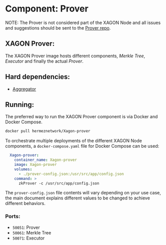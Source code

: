 # Component: Prover

NOTE: The Prover is not considered part of the XAGON Node and all issues and suggestions should be sent to the [Prover repo](https://github.com/0xPolygonHermez/Xagon-prover/).

## XAGON Prover:

The XAGON Prover image hosts different components, *Merkle Tree*, *Executor* and finally the actual *Prover*.

## Hard dependencies:

- [Aggregator](./aggregator.md)

## Running:

The preferred way to run the XAGON Prover component is via Docker and Docker Compose.

```bash
docker pull hermeznetwork/Xagon-prover
```

To orchestrate multiple deployments of the different XAGON Node components, a `docker-compose.yaml` file for Docker Compose can be used:

```yaml
  Xagon-prover:
    container_name: Xagon-prover
    image: Xagon-prover
    volumes:
      - ./prover-config.json:/usr/src/app/config.json
    command: >
      zkProver -c /usr/src/app/config.json
```

The `prover-config.json` file contents will vary depending on your use case, the main document explains different values to be changed to achieve different behaviors.

### Ports:

- `50051`: Prover
- `50061`: Merkle Tree
- `50071`: Executor
